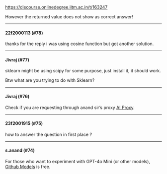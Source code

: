https://discourse.onlinedegree.iitm.ac.in/t/163247

However the returned value does not show as correct answer!</p><hr>

<h4>22f2000113 (#78)</h4>
<p>thanks for the reply i was using cosine function but got another solution.</p><hr>

<h4>Jivraj (#77)</h4>
<p>sklearn might be using scipy for some purpose, just install it, it should work.</p>
<p>Btw what are you trying to do with Sklearn?</p><hr>

<h4>Jivraj (#76)</h4>
<p>Check if you are requesting through anand sir’s proxy <a href="https://aiproxy.sanand.workers.dev/" rel="noopener nofollow ugc">AI Proxy</a>.</p><hr>

<h4>23f2001915 (#75)</h4>
<p>how to answer the question in first place ?</p><hr>

<h4>s.anand (#74)</h4>
<p>For those who want to experiment with GPT-4o Mini (or other models), <a href="https://github.com/marketplace/models">Github Models</a> is free.